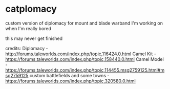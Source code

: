 # catplomacy
custom version of diplomacy for mount and blade warband I'm working on when I'm really bored


this may never get finished

credits:
Diplomacy - http://forums.taleworlds.com/index.php/topic,116424.0.html
Camel Kit - https://forums.taleworlds.com/index.php/topic,158440.0.html
Camel Model - https://forums.taleworlds.com/index.php/topic,114455.msg2759125.html#msg2759125
custom battlefields and some towns - https://forums.taleworlds.com/index.php/topic,320580.0.html

